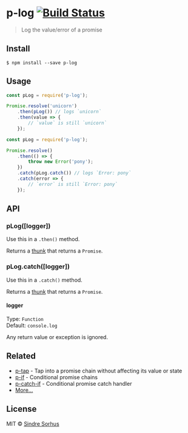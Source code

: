 # p-log [![Build Status](https://travis-ci.org/sindresorhus/p-log.svg?branch=master)](https://travis-ci.org/sindresorhus/p-log)

> Log the value/error of a promise


## Install

```
$ npm install --save p-log
```


## Usage

```js
const pLog = require('p-log');

Promise.resolve('unicorn')
	.then(pLog()) // logs `unicorn`
	.then(value => {
		// `value` is still `unicorn`
	});
```

```js
const pLog = require('p-log');

Promise.resolve()
	.then(() => {
		throw new Error('pony');
	})
	.catch(pLog.catch()) // logs `Error: pony`
	.catch(error => {
		// `error` is still `Error: pony`
	});
```


## API

### pLog([logger])

Use this in a `.then()` method.

Returns a [thunk](https://en.m.wikipedia.org/wiki/Thunk) that returns a `Promise`.

### pLog.catch([logger])

Use this in a `.catch()` method.

Returns a [thunk](https://en.m.wikipedia.org/wiki/Thunk) that returns a `Promise`.

#### logger

Type: `Function`<br>
Default: `console.log`

Any return value or exception is ignored.


## Related

- [p-tap](https://github.com/sindresorhus/p-tap) - Tap into a promise chain without affecting its value or state
- [p-if](https://github.com/sindresorhus/p-if) - Conditional promise chains
- [p-catch-if](https://github.com/sindresorhus/p-catch-if) - Conditional promise catch handler
- [More…](https://github.com/sindresorhus/promise-fun)


## License

MIT © [Sindre Sorhus](https://sindresorhus.com)
